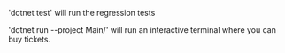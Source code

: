 'dotnet test' will run the regression tests

'dotnet run --project Main/' will run an interactive terminal where you can buy tickets.